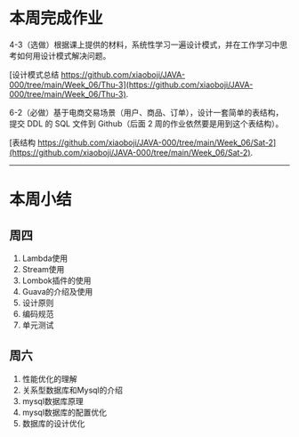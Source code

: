 
# 本周完成作业
4-3（选做）根据课上提供的材料，系统性学习一遍设计模式，并在工作学习中思考如何用设计模式解决问题。

[设计模式总结 https://github.com/xiaoboji/JAVA-000/tree/main/Week_06/Thu-3](https://github.com/xiaoboji/JAVA-000/tree/main/Week_06/Thu-3).

6-2（必做）基于电商交易场景（用户、商品、订单），设计一套简单的表结构，提交 DDL 的 SQL 文件到 Github（后面 2 周的作业依然要是用到这个表结构）。

[表结构 https://github.com/xiaoboji/JAVA-000/tree/main/Week_06/Sat-2](https://github.com/xiaoboji/JAVA-000/tree/main/Week_06/Sat-2).

--- 

# 本周小结
## 周四
1. Lambda使用
2. Stream使用
3. Lombok插件的使用
4. Guava的介绍及使用
5. 设计原则
6. 编码规范
7. 单元测试

## 周六
1. 性能优化的理解
2. 关系型数据库和Mysql的介绍
3. mysql数据库原理
4. mysql数据库的配置优化
5. 数据库的设计优化
